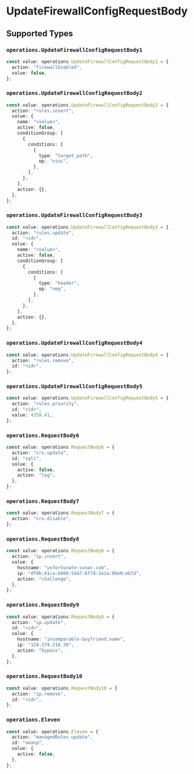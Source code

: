 # UpdateFirewallConfigRequestBody


## Supported Types

### `operations.UpdateFirewallConfigRequestBody1`

```typescript
const value: operations.UpdateFirewallConfigRequestBody1 = {
  action: "firewallEnabled",
  value: false,
};
```

### `operations.UpdateFirewallConfigRequestBody2`

```typescript
const value: operations.UpdateFirewallConfigRequestBody2 = {
  action: "rules.insert",
  value: {
    name: "<value>",
    active: false,
    conditionGroup: [
      {
        conditions: [
          {
            type: "target_path",
            op: "ninc",
          },
        ],
      },
    ],
    action: {},
  },
};
```

### `operations.UpdateFirewallConfigRequestBody3`

```typescript
const value: operations.UpdateFirewallConfigRequestBody3 = {
  action: "rules.update",
  id: "<id>",
  value: {
    name: "<value>",
    active: false,
    conditionGroup: [
      {
        conditions: [
          {
            type: "header",
            op: "neq",
          },
        ],
      },
    ],
    action: {},
  },
};
```

### `operations.UpdateFirewallConfigRequestBody4`

```typescript
const value: operations.UpdateFirewallConfigRequestBody4 = {
  action: "rules.remove",
  id: "<id>",
};
```

### `operations.UpdateFirewallConfigRequestBody5`

```typescript
const value: operations.UpdateFirewallConfigRequestBody5 = {
  action: "rules.priority",
  id: "<id>",
  value: 4358.41,
};
```

### `operations.RequestBody6`

```typescript
const value: operations.RequestBody6 = {
  action: "crs.update",
  id: "sqli",
  value: {
    active: false,
    action: "log",
  },
};
```

### `operations.RequestBody7`

```typescript
const value: operations.RequestBody7 = {
  action: "crs.disable",
};
```

### `operations.RequestBody8`

```typescript
const value: operations.RequestBody8 = {
  action: "ip.insert",
  value: {
    hostname: "unfortunate-sonar.com",
    ip: "df0b:41ca:b080:5447:6f7d:3a1a:0be0:eb7d",
    action: "challenge",
  },
};
```

### `operations.RequestBody9`

```typescript
const value: operations.RequestBody9 = {
  action: "ip.update",
  id: "<id>",
  value: {
    hostname: "incomparable-boyfriend.name",
    ip: "124.174.210.38",
    action: "bypass",
  },
};
```

### `operations.RequestBody10`

```typescript
const value: operations.RequestBody10 = {
  action: "ip.remove",
  id: "<id>",
};
```

### `operations.Eleven`

```typescript
const value: operations.Eleven = {
  action: "managedRules.update",
  id: "owasp",
  value: {
    active: false,
  },
};
```

